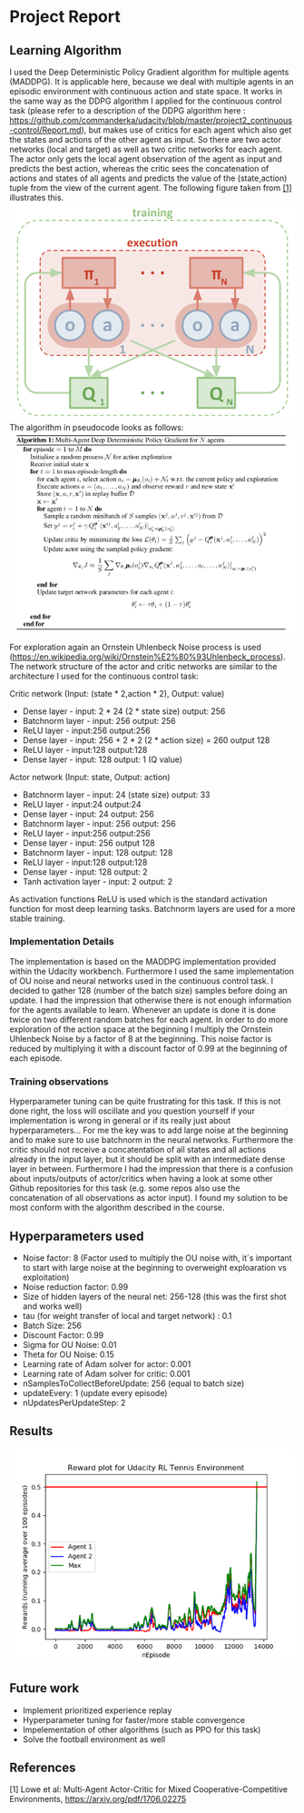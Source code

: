 # Project Report
## Learning Algorithm

I used the Deep Deterministic Policy Gradient algorithm for multiple agents (MADDPG). It is applicable here, because we deal with multiple agents in an episodic environment with continuous action and state space.
It works in the same way as the DDPG algorithm I applied for the continuous control task (please refer to a description of the DDPG algorithm here : https://github.com/commanderka/udacity/blob/master/project2_continuous-control/Report.md), but makes use of critics
for each agent which also get the states and actions of the other agent as input. So there are two actor networks (local and target) as well as two critic networks for each agent. The actor only gets
the local agent observation of the agent as input and predicts the best action, whereas the critic sees the concatenation of actions and states of all agents and predicts the value of the (state,action) tuple from the view
of the current agent. The following figure taken from [[1]](#1) illustrates this.
![]( multi-agent-actor-critic.png)
The algorithm in pseudocode looks as follows:
![]( maddpg_pseudocode.png)

For exploration again an Ornstein Uhlenbeck Noise process is used (https://en.wikipedia.org/wiki/Ornstein%E2%80%93Uhlenbeck_process).
The network structure of the actor and critic networks are similar to the architecture I used for the continuous control task:

Critic network (Input: (state \* 2,action \* 2), Output: value)

* Dense layer - input: 2 \* 24 (2 \* state size) output: 256
* Batchnorm layer - input: 256 output: 256
* ReLU layer - input:256 output:256
* Dense layer - input: 256 + 2 \* 2 (2 \* action size) = 260 output 128
* ReLU layer - input:128 output:128
* Dense layer - input: 128 output: 1 (Q value)

Actor network (Input: state, Output: action)

* Batchnorm layer - input: 24 (state size) output: 33
* ReLU layer - input:24 output:24
* Dense layer - input: 24 output: 256
* Batchnorm layer - input: 256 output: 256
* ReLU layer - input:256 output:256
* Dense layer - input: 256 output 128
* Batchnorm layer - input: 128 output: 128
* ReLU layer - input:128 output:128
* Dense layer - input: 128 output: 2
* Tanh activation layer - input: 2 output: 2

As activation functions ReLU is used which is the standard activation function for most deep learning tasks. Batchnorm layers are used for a more stable training.

### Implementation Details
The implementation is based on the MADDPG implementation provided within the Udacity workbench. Furthermore I used the same implementation of OU noise and neural networks used in the continuous control task.
I decided to gather 128 (number of the batch size) samples before doing an update. I had the impression that otherwise there is not enough information for the agents available to learn.
Whenever an update is done it is done twice on two different random batches for each agent.
In order to do more exploration of the action space at the beginning I multiply the Ornstein Uhlenbeck Noise by a factor of 8 at the beginning. This noise factor is reduced by multiplying it with a discount factor of 0.99 at the beginning of each episode.

### Training observations
Hyperparameter tuning can be quite frustrating for this task. If this is not done right, the loss will oscillate and you question yourself if your implementation is wrong in general or if its really
just about hyperparameters...
For me the key was to add large noise at the beginning and to make sure to use batchnorm in the neural networks.
Furthermore the critic should not receive a concatentation of all states and all actions already in the input layer, but it should be split with an intermediate dense layer
in between. Furthermore I had the impression that there is a confusion about inputs/outputs of actor/critics when having a look at some other Github repositories for this task (e.g. some
repos also use the concatenation of all observations as actor input). I found my solution to be most conform with the algorithm described in the course.


## Hyperparameters used
* Noise factor: 8 (Factor used to multiply the OU noise with, it´s important to start with large noise at the beginning to overweight exploaration vs exploitation)
* Noise reduction factor: 0.99
* Size of hidden layers of the neural net: 256-128 (this was the first shot and works well)
* tau (for weight transfer of local and target network) : 0.1
* Batch Size: 256
* Discount Factor: 0.99
* Sigma for OU Noise: 0.01
* Theta for OU Noise: 0.15
* Learning rate of Adam solver for actor: 0.001
* Learning rate of Adam solver for critic: 0.001
* nSamplesToCollectBeforeUpdate: 256 (equal to batch size)
* updateEvery: 1 (update every episode)
* nUpdatesPerUpdateStep: 2

## Results
 ![]( plots/scoresPerEpisode.png)

## Future work
* Implement prioritized experience replay
* Hyperparameter tuning for faster/more stable convergence
* Impelementation of other algorithms (such as PPO for this task)
* Solve the football environment as well

## References
<a id="1">[1]</a>
Lowe et al: Multi-Agent Actor-Critic for Mixed Cooperative-Competitive Environments, https://arxiv.org/pdf/1706.02275

